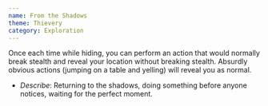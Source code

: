 ```yaml
---
name: From the Shadows
theme: Thievery
category: Exploration
---
```


Once each time while hiding, you can perform an action that would normally break stealth and reveal your location without breaking stealth. Absurdly obvious actions (jumping on a table and yelling) will reveal you as normal.

* *Describe*: Returning to the shadows, doing something before anyone notices, waiting for the perfect moment.